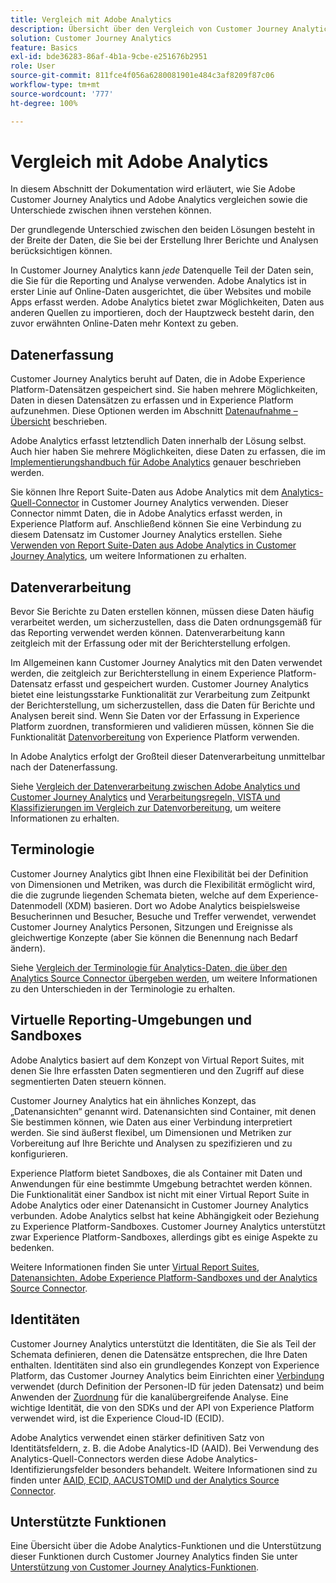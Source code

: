 ```yaml
---
title: Vergleich mit Adobe Analytics
description: Übersicht über den Vergleich von Customer Journey Analytics mit Adobe Analytics.
solution: Customer Journey Analytics
feature: Basics
exl-id: bde36283-86af-4b1a-9cbe-e251676b2951
role: User
source-git-commit: 811fce4f056a6280081901e484c3af8209f87c06
workflow-type: tm+mt
source-wordcount: '777'
ht-degree: 100%

---
```


# Vergleich mit Adobe Analytics

In diesem Abschnitt der Dokumentation wird erläutert, wie Sie Adobe Customer Journey Analytics und Adobe Analytics vergleichen sowie die Unterschiede zwischen ihnen verstehen können.

Der grundlegende Unterschied zwischen den beiden Lösungen besteht in der Breite der Daten, die Sie bei der Erstellung Ihrer Berichte und Analysen berücksichtigen können.

In Customer Journey Analytics kann *jede* Datenquelle Teil der Daten sein, die Sie für die Reporting und Analyse verwenden. Adobe Analytics ist in erster Linie auf Online-Daten ausgerichtet, die über Websites und mobile Apps erfasst werden. Adobe Analytics bietet zwar Möglichkeiten, Daten aus anderen Quellen zu importieren, doch der Hauptzweck besteht darin, den zuvor erwähnten Online-Daten mehr Kontext zu geben.

## Datenerfassung

Customer Journey Analytics beruht auf Daten, die in Adobe Experience Platform-Datensätzen gespeichert sind. Sie haben mehrere Möglichkeiten, Daten in diesen Datensätzen zu erfassen und in Experience Platform aufzunehmen. Diese Optionen werden im Abschnitt [Datenaufnahme – Übersicht](https://experienceleague.adobe.com/docs/analytics-platform/using/cja-data-ingestion/data-ingestion.html?lang=de) beschrieben.

Adobe Analytics erfasst letztendlich Daten innerhalb der Lösung selbst. Auch hier haben Sie mehrere Möglichkeiten, diese Daten zu erfassen, die im [Implementierungshandbuch für Adobe Analytics](https://experienceleague.adobe.com/docs/analytics/implementation/home.html?lang=de) genauer beschrieben werden.

Sie können Ihre Report Suite-Daten aus Adobe Analytics mit dem [Analytics-Quell-Connector](https://experienceleague.adobe.com/docs/experience-platform/sources/ui-tutorials/create/adobe-applications/analytics.html?lang=de) in Customer Journey Analytics verwenden. Dieser Connector nimmt Daten, die in Adobe Analytics erfasst werden, in Experience Platform auf. Anschließend können Sie eine Verbindung zu diesem Datensatz im Customer Journey Analytics erstellen. Siehe [Verwenden von Report Suite-Daten aus Adobe Analytics in Customer Journey Analytics](https://experienceleague.adobe.com/docs/analytics-platform/using/compare-aa-cja/cja-aa-comparison/aa-data-in-cja.html?lang=de), um weitere Informationen zu erhalten.


## Datenverarbeitung

Bevor Sie Berichte zu Daten erstellen können, müssen diese Daten häufig verarbeitet werden, um sicherzustellen, dass die Daten ordnungsgemäß für das Reporting verwendet werden können. Datenverarbeitung kann zeitgleich mit der Erfassung oder mit der Berichterstellung erfolgen.

Im Allgemeinen kann Customer Journey Analytics mit den Daten verwendet werden, die zeitgleich zur Berichterstellung in einem Experience Platform-Datensatz erfasst und gespeichert wurden. Customer Journey Analytics bietet eine leistungsstarke Funktionalität zur Verarbeitung zum Zeitpunkt der Berichterstellung, um sicherzustellen, dass die Daten für Berichte und Analysen bereit sind. Wenn Sie Daten vor der Erfassung in Experience Platform zuordnen, transformieren und validieren müssen, können Sie die Funktionalität [Datenvorbereitung](https://experienceleague.adobe.com/docs/experience-platform/data-prep/home.html?lang=de) von Experience Platform verwenden.

In Adobe Analytics erfolgt der Großteil dieser Datenverarbeitung unmittelbar nach der Datenerfassung.

Siehe [Vergleich der Datenverarbeitung zwischen Adobe Analytics und Customer Journey Analytics](data-processing-comparisons.md) und [Verarbeitungsregeln, VISTA und Klassifizierungen im Vergleich zur Datenvorbereitung](https://experienceleague.adobe.com/docs/analytics-platform/using/compare-aa-cja/cja-aa-comparison/pr-vista-dataprep.html?lang=de), um weitere Informationen zu erhalten.


## Terminologie

Customer Journey Analytics gibt Ihnen eine Flexibilität bei der Definition von Dimensionen und Metriken, was durch die Flexibilität ermöglicht wird, die die zugrunde liegenden Schemata bieten, welche auf dem Experience-Datenmodell (XDM) basieren. Dort wo Adobe Analytics beispielsweise Besucherinnen und Besucher, Besuche und Treffer verwendet, verwendet Customer Journey Analytics Personen, Sitzungen und Ereignisse als gleichwertige Konzepte (aber Sie können die Benennung nach Bedarf ändern).

Siehe [Vergleich der Terminologie für Analytics-Daten, die über den Analytics Source Connector übergeben werden](https://experienceleague.adobe.com/docs/analytics-platform/using/compare-aa-cja/cja-aa-comparison/terminology.html?lang=de), um weitere Informationen zu den Unterschieden in der Terminologie zu erhalten.


## Virtuelle Reporting-Umgebungen und Sandboxes

Adobe Analytics basiert auf dem Konzept von Virtual Report Suites, mit denen Sie Ihre erfassten Daten segmentieren und den Zugriff auf diese segmentierten Daten steuern können.

Customer Journey Analytics hat ein ähnliches Konzept, das „Datenansichten“ genannt wird. Datenansichten sind Container, mit denen Sie bestimmen können, wie Daten aus einer Verbindung interpretiert werden. Sie sind äußerst flexibel, um Dimensionen und Metriken zur Vorbereitung auf Ihre Berichte und Analysen zu spezifizieren und zu konfigurieren.

Experience Platform bietet Sandboxes, die als Container mit Daten und Anwendungen für eine bestimmte Umgebung betrachtet werden können. Die Funktionalität einer Sandbox ist nicht mit einer Virtual Report Suite in Adobe Analytics oder einer Datenansicht in Customer Journey Analytics verbunden. Adobe Analytics selbst hat keine Abhängigkeit oder Beziehung zu Experience Platform-Sandboxes. Customer Journey Analytics unterstützt zwar Experience Platform-Sandboxes, allerdings gibt es einige Aspekte zu bedenken.

Weitere Informationen finden Sie unter [Virtual Report Suites, Datenansichten, Adobe Experience Platform-Sandboxes und der Analytics Source Connector](https://experienceleague.adobe.com/docs/analytics-platform/using/compare-aa-cja/cja-aa-comparison/vrs-dataview-sandbox-adc.html?lang=de).


## Identitäten

Customer Journey Analytics unterstützt die Identitäten, die Sie als Teil der Schemata definieren, denen die Datensätze entsprechen, die Ihre Daten enthalten. Identitäten sind also ein grundlegendes Konzept von Experience Platform, das Customer Journey Analytics beim Einrichten einer [Verbindung](../../connections/overview.md) verwendet (durch Definition der Personen-ID für jeden Datensatz) und beim Anwenden der [Zuordnung](../../stitching/overview.md) für die kanalübergreifende Analyse. Eine wichtige Identität, die von den SDKs und der API von Experience Platform verwendet wird, ist die Experience Cloud-ID (ECID).

Adobe Analytics verwendet einen stärker definitiven Satz von Identitätsfeldern, z. B. die Adobe Analytics-ID (AAID). Bei Verwendung des Analytics-Quell-Connectors werden diese Adobe Analytics-Identifizierungsfelder besonders behandelt. Weitere Informationen sind zu finden unter [AAID, ECID, AACUSTOMID und der Analytics Source Connector](https://experienceleague.adobe.com/docs/analytics-platform/using/compare-aa-cja/cja-aa-comparison/aaid-ecid-adc.html?lang=de).


## Unterstützte Funktionen

Eine Übersicht über die Adobe Analytics-Funktionen und die Unterstützung dieser Funktionen durch Customer Journey Analytics finden Sie unter [Unterstützung von Customer Journey Analytics-Funktionen](https://experienceleague.adobe.com/docs/analytics-platform/using/compare-aa-cja/cja-aa-comparison/cja-aa.html?lang=de).
